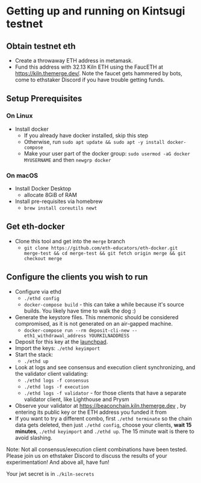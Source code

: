 # Getting up and running on Kintsugi testnet

## Obtain testnet eth
- Create a throwaway ETH address in metamask.
- Fund this address with 32.13 Kiln ETH using the FaucETH at https://kiln.themerge.dev/. Note the faucet gets hammered by bots, come to ethstaker Discord if you have trouble
  getting funds.

## Setup Prerequisites
### On Linux
- Install docker
  - If you already have docker installed, skip this step
  - Otherwise, run `sudo apt update && sudo apt -y install docker-compose`
  - Make your user part of the docker group: `sudo usermod -aG docker MYUSERNAME` and then `newgrp docker`

### On macOS
- Install Docker Desktop
  - allocate 8GiB of RAM
- Install pre-requisites via homebrew
  - `brew install coreutils newt`

## Get eth-docker
- Clone this tool and get into the `merge` branch
  - `git clone https://github.com/eth-educators/eth-docker.git merge-test && cd merge-test && git fetch origin merge && git checkout merge`


## Configure the clients you wish to run
- Configure via ethd
  - `./ethd config`
  - `docker-compose build` - this can take a while because it's source builds. You likely have time to walk the dog :)
- Generate the keystore files. This mnemonic should be considered compromised, as it is not generated on an air-gapped
machine.
  - `docker-compose run --rm deposit-cli-new --eth1_withdrawal_address YOURKILNADDRESS`
- Deposit for this key at the [launchpad](https://kiln.launchpad.ethereum.org/).
- Import the keys: `./ethd keyimport`
- Start the stack:
  - `./ethd up`
- Look at logs and see consensus and execution client synchronizing, and the validator client validating:
  - `./ethd logs -f consensus`
  - `./ethd logs -f execution`
  - `./ethd logs -f validator` - for those clients that have a separate validator client, like Lighthouse and Prysm
- Observe your validator at https://beaconchain.kiln.themerge.dev , by entering its public key or the ETH address you funded it from
- If you want to try a different combo, first `./ethd terminate` so the chain data gets deleted, then just `./ethd config`, choose your clients,
  **wait 15 minutes**, `./ethd keyimport` and `./ethd up`. The 15 minute wait is there to avoid slashing.

Note: Not all consensus/execution client combinations have been tested. Please join us on ethstaker Discord to discuss the results of your experimentation!
And above all, have fun!

Your jwt secret is in `./kiln-secrets`
